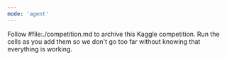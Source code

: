 ```yaml
---
mode: 'agent'
---
```


Follow #file:./competition.md to archive this Kaggle competition. Run the cells as you add them so we don't go too far without knowing that everything is working.